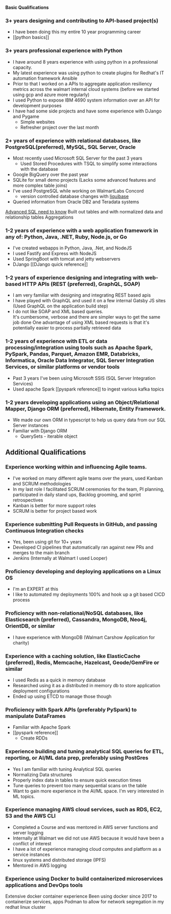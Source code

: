 
**Basic Qualifications**

### 3+ years designing and contributing to API-based project(s)
- I have been doing this my entire 10 year programming career
- [[python basics]]


### 3+ years professional experience with Python
- I have around 8 years experience with using python in a professional capacity.
- My latest experience was using python to create plugins for Redhat's IT automation framework Ansible
- Prior to that I worked on a APIs to aggregate application resiliency metrics across the walmart internal cloud systems (before we started using gcp and azure more regularly)
- I used Python to expose IBM 4690 system information over an API for development purposes
- I have had some side projects and have some experience with DJango and Pygame
	- Simple websites
	- Refresher project over the last month

### 2+ years of experience with relational databases, like PostgreSQL(preferred), MySQL, SQL Server, Oracle
- Most recently used Microsoft SQL Server for the past 3 years
	- Used Stored Procedures with TSQL to simplify some interactions with the database
- Google BigQuery over the past year 
- SQLite for small demo projects (Lacks some advanced features and more complex table joins)
- I've used PostgreSQL while working on WalmartLabs Concord
	- version controlled database changes with [liquibase](https://www.liquibase.com/resources/guides/database-version-control)
- Queried information from Oracle DB2 and Teradata systems

[Advanced SQL need to know](https://medium.com/dp6-us-blog/7-advanced-sql-concepts-you-need-to-know-45fa149ba0b0)
Built out tables and with normalized data and relationship tables
Aggregations

### 1-2 years of experience with a web application framework in any of: Python, Java, .NET, Ruby, Node.js, or Go
- I've created webapps in Python, Java, .Net, and NodeJS
- I used Fastify and Express with NodeJS
- Used SpringBoot with tomcat and jetty webservers
- DJango [[DJango quick reference]]

### 1-2 years of experience designing and integrating with web-based HTTP APIs (REST (preferred), GraphQL, SOAP)
- I am very familiar with designing and integrating REST based apis
- I have played with GraphQL and used it on a few internal Gatsby JS sites (Used GraphQL on the application build step)
- I do not like SOAP and XML based queries.  
	  It's cumbersome, verbose and there are simpler ways to get the same job done
	  One advantage of using XML based requests is that it's potentially easier to process partially retrieved data

### 1-2 years of experience with ETL or data processing/integration using tools such as Apache Spark, PySpark, Pandas, Parquet, Amazon EMR, Databricks, Informatica, Oracle Data Integrator, SQL Server Integration Services, or similar platforms or vendor tools
- Past 3 years I've been using Microsoft SSIS (SQL Server Integration Services)
- Used apache Spark [[pyspark reference]] to ingest various kafka topics

### 1-2 years developing applications using an Object/Relational Mapper, Django ORM (preferred), Hibernate, Entity Framework.
- We made our own ORM in typescript to help us query data from our SQL Server instances
- Familiar with Django ORM
	- QuerySets - iterable object

## Additional Qualifications

### Experience working within and influencing Agile teams.
- I've worked on many different agile teams over the years, used Kanban and SCRUM methodologies
- In my last role I facilitated SCRUM ceremonies for the team, PI planning, participated in daily stand ups, Backlog grooming, and sprint retrospectives 
- Kanban is better for more support roles
- SCRUM is better for project based work

### Experience submitting Pull Requests in GitHub, and passing Continuous Integration checks
- Yes, been using git for 10+ years
- Developed CI pipelines that automatically ran against new PRs and merges to the main branch
- Jenkins (Internally at Walmart I used Looper)

### Proficiency developing and deploying applications on a Linux OS
- I'm an EXPERT at this
- I like to automated my deployments 100% and hook up a git based CICD process

### Proficiency with non-relational/NoSQL databases, like Elasticsearch (preferred), Cassandra, MongoDB, Neo4j, OrientDB, or similar
- I have experience with MongoDB (Walmart Carshow Application for charity)

### Experience with a caching solution, like ElasticCache (preferred), Redis, Memcache, Hazelcast, Geode/GemFire or similar
- I used Redis as a quick in memory database
- Researched using it as a distributed in memory db to store application deployment configurations
- Ended up using ETCD to manage those though

### Proficiency with Spark APIs (preferably PySpark) to manipulate DataFrames
- Familiar with Apache Spark 
- [[pyspark reference]]
	- Create RDDs

### Experience building and tuning analytical SQL queries for ETL, reporting, or AI/ML data prep, preferably using PostGres
- Yes I am familiar with tuning Analytical SQL queries
- Normalizing Data structures
- Properly index data in tables to ensure quick execution times
- Tune queries to prevent too many sequential scans on the table
- Want to gain more experience in the AI/ML space.  I'm very interested in ML topics.

### Experience managing AWS cloud services, such as RDS, EC2, S3 and the AWS CLI
- Completed a Course and was mentored in AWS server functions and server logging
- Internally at Walmart we did not use AWS because it would have been a conflict of interest
- I have a lot of experience managing cloud computes and platform as a service instances
- linux systems and distributed storage (IPFS)
- Mentored in AWS logging

### Experience using Docker to build containerized microservices applications and DevOps tools
Extensive docker container experience
Been using docker since 2017 to containerize services, apps
Podman to allow for network segregation in my redhat linux cluster